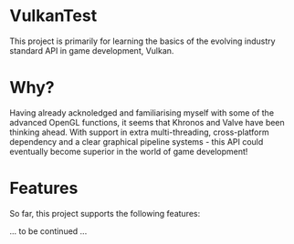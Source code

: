 # VulkanTest
This project is primarily for learning the basics of the evolving industry standard API in game development, Vulkan.

# Why?
Having already acknoledged and familiarising myself with some of the advanced OpenGL functions, it seems that Khronos and Valve have been thinking ahead. With support in extra multi-threading, cross-platform dependency and a clear graphical pipeline systems - this API could eventually become superior in the world of game development!

# Features
So far, this project supports the following features:

... to be continued ...
